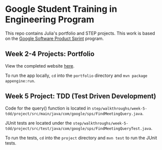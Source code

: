 # Google Student Training in Engineering Program

This repo contains Julia's portfolio and STEP projects.
This work is based on the [Google Software Product Sprint](https://g.co/softwareproductsprint) program.

## Week 2-4 Projects: Portfolio

View the completed website [here](http://juliasliu-step-2020.appspot.com/).

To run the app locally, `cd` into the `portfolio` directory and `mvn package appengine:run`.

## Week 5 Project: TDD (Test Driven Development)

Code for the query() function is located in `step/walkthroughs/week-5-tdd/project/src/main/java/com/google/sps/FindMeetingQuery.java`.

JUnit tests are located under the `step/walkthroughs/week-5-tdd/project/src/test/java/com/google/sps/FindMeetingQueryTest.java`.

To run the tests, `cd` into the `project` directory and `mvn test` to run the JUnit tests.